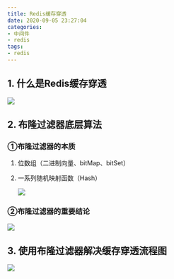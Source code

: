 ```yaml
---
title: Redis缓存穿透
date: 2020-09-05 23:27:04
categories:
- 中间件
- redis
tags:
- redis
---
```

## 1. 什么是Redis缓存穿透

![](20200905222406159931584661410.png)



## 2. 布隆过滤器底层算法

### ①布隆过滤器的本质

1. 位数组（二进制向量、bitMap、bitSet）

2. 一系列随机映射函数（Hash）

   ![](20200905225425159931766557459.png)

   



### ②布隆过滤器的重要结论

![](20200905225657159931781799473.png)

## 3. 使用布隆过滤器解决缓存穿透流程图

![](20200905232415159931945520524.png)